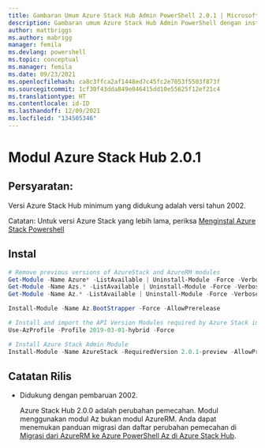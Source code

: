 ```yaml
---
title: Gambaran Umum Azure Stack Hub Admin PowerShell 2.0.1 | Microsoft Docs
description: Gambaran umum Azure Stack Hub Admin PowerShell dengan instruksi untuk penginstalan dan konfigurasi.
author: mattbriggs
ms.author: mabrigg
manager: femila
ms.devlang: powershell
ms.topic: conceptual
ms.manager: femila
ms.date: 09/23/2021
ms.openlocfilehash: ca8c3ffca2af1448ed7c45fc2e7053f5503f873f
ms.sourcegitcommit: 1cf30f43dda849e046415dd10e55625f12ef21c4
ms.translationtype: HT
ms.contentlocale: id-ID
ms.lasthandoff: 12/09/2021
ms.locfileid: "134505346"
---
```

# <a name="azure-stack-hub-module-201"></a>Modul Azure Stack Hub 2.0.1

## <a name="requirements"></a>Persyaratan:

Versi Azure Stack Hub minimum yang didukung adalah versi tahun 2002.

Catatan: Untuk versi Azure Stack yang lebih lama, periksa [Menginstal Azure Stack Powershell](/azure/azure-stack/azure-stack-powershell-install#install-azure-stack-powershell)

## <a name="install"></a>Instal

```powershell
# Remove previous versions of AzureStack and AzureRM modules
Get-Module -Name Azure* -ListAvailable | Uninstall-Module -Force -Verbose -ErrorAction Continue
Get-Module -Name Azs.* -ListAvailable | Uninstall-Module -Force -Verbose -ErrorAction Continue
Get-Module -Name Az.* -ListAvailable | Uninstall-Module -Force -Verbose -ErrorAction Continue

Install-Module -Name Az.BootStrapper -Force -AllowPrerelease

# Install and import the API Version Modules required by Azure Stack into the current PowerShell session.
Use-AzProfile -Profile 2019-03-01-hybrid -Force

# Install Azure Stack Admin Module
Install-Module -Name AzureStack -RequiredVersion 2.0.1-preview -AllowPrerelease
```


## <a name="release-notes"></a>Catatan Rilis

* Didukung dengan pembaruan 2002.  

  Azure Stack Hub 2.0.0 adalah perubahan pemecahan. Modul menggunakan modul Az bukan modul AzureRM. Anda dapat menemukan panduan migrasi dan daftar perubahan pemecahan di [Migrasi dari AzureRM ke Azure PowerShell Az di Azure Stack Hub](/azure-stack/operator/azure-stack-powershell-install).